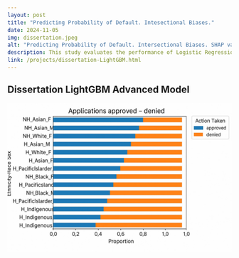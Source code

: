 ```yaml
---
layout: post
title: "Predicting Probability of Default. Intesectional Biases."
date: 2024-11-05
img: dissertation.jpeg
alt: "Predicting Probability of Default. Intersectional Biases. SHAP values"
description: This study evaluates the performance of Logistic Regression and LightGBM models in predicting loan denial, focusing on fairness and bias mitigation across various intersectional demographic groups. We visualize the impact of each feature. 
link: /projects/dissertation-LightGBM.html
---
```


<h2>Dissertation LightGBM Advanced Model</h2>

<a href="/projects/dissertation-LightGBM.html" target="_blank">
  <img src="/img/portfolio/dissertation.jpeg" alt="Open PDF">
</a>
